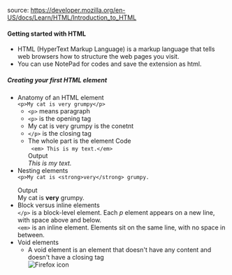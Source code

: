 source: https://developer.mozilla.org/en-US/docs/Learn/HTML/Introduction_to_HTML

#### Getting started with HTML
* HTML (HyperText Markup Language) is a markup language that tells web browsers how to structure the web pages you visit.
* You can use NotePad for codes and save the extension as html.

##### Creating your first HTML element
* Anatomy of an HTML element <br/>
  ```<p>My cat is very grumpy</p>```
  * `<p>` means paragraph
  * `<p>` is the opening tag
  * My cat is very grumpy is the conetnt
  * `</p>` is the closing tag
  * The whole part is the element
  Code <br/>
     ``` <em> This is my text.</em>``` <br/>
  Output <br/>
*This is my text.*
* Nesting elements <br/>
  ```<p>My cat is <strong>very</strong> grumpy.```</p>
  Output <br/>
  My cat is __very__ grumpy.
* Block versus inline elements <br/>
  `</p>` is a block-level element. Each *p* element appears on a new line, with space above and below. <br/>
  `<em>` is an inline element. Elements sit on the same line, with no space in between.
* Void elements
  * A void element is an element that doesn't have any content and doesn't have a closing tag <br/>
  <img
  src="https://raw.githubusercontent.com/mdn/beginner-html-site/gh-pages/images/firefox-icon.png" alt="Firefox icon" />
